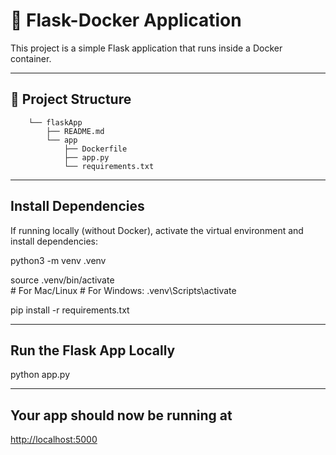 # 🚀 Flask-Docker Application

This project is a simple Flask application that runs inside a Docker container.

---

## 📂 **Project Structure**

        └── flaskApp
            ├── README.md
            └── app
                ├── Dockerfile
                ├── app.py
                └── requirements.txt

---

## Install Dependencies

If running locally (without Docker), activate the virtual environment and install dependencies:

python3 -m venv .venv

source .venv/bin/activate  
        # For Mac/Linux
        # For Windows: .venv\Scripts\activate
        
pip install -r requirements.txt

---

## Run the Flask App Locally

python app.py

---

## Your app should now be running at

<http://localhost:5000>
